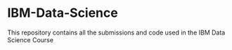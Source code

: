 # IBM-Data-Science
This repository contains all the submissions and code used in the IBM Data Science Course

